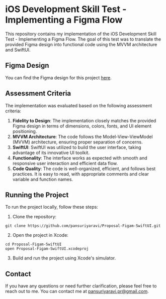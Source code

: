 # iOS Development Skill Test - Implementing a Figma Flow

This repository contains my implementation of the iOS Development Skill Test - Implementing a Figma Flow. The goal of this test was to translate the provided Figma design into functional code using the MVVM architecture and SwiftUI.

## Figma Design

You can find the Figma design for this project [here](https://www.figma.com/file/C6dBkoMUnuybrrW6T0CPL8/Proposal-SwiftUI-Task?type=design&t=GRyFh7I6kMpuWmpW-1).

## Assessment Criteria

The implementation was evaluated based on the following assessment criteria:

1. **Fidelity to Design**: The implementation closely matches the provided Figma design in terms of dimensions, colors, fonts, and UI element positioning.
2. **MVVM Architecture**: The code follows the Model-View-ViewModel (MVVM) architecture, ensuring proper separation of concerns.
3. **SwiftUI**: SwiftUI was utilized to build the user interface, taking advantage of its innovative UI toolkit.
4. **Functionality**: The interface works as expected with smooth and responsive user interaction and efficient data flow.
5. **Code Quality**: The code is well-organized, efficient, and follows best practices. It is easy to read, with appropriate comments and clear variable and function names.


## Running the Project

To run the project locally, follow these steps:

1. Clone the repository: 

```
git clone https://github.com/pansuriyaravi/Proposal-Figam-SwiftUI.git
```

2. Open the project in Xcode:

```
cd Proposal-Figam-SwiftUI
open Proposal-Figam-SwiftUI.xcodeproj
```

3. Build and run the project using Xcode's simulator.

## Contact

If you have any questions or need further clarification, please feel free to reach out to me. You can contact me at pansuriyaravi.pr@gmail.com.
